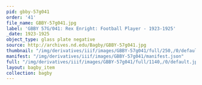 ```yaml
---
pid: gbby-57g041
order: '41'
file_name: GBBY-57g041.jpg
label: 'GBBY 57G/041: Rex Enright: Football Player - 1923-1925'
_date: 1923-1925
object_type: glass plate negative
source: http://archives.nd.edu/Bagby/GBBY-57g041.jpg
thumbnail: "/img/derivatives/iiif/images/GBBY-57g041/full/250,/0/default.jpg"
manifest: "/img/derivatives/iiif/images/GBBY-57g041/manifest.json"
full: "/img/derivatives/iiif/images/GBBY-57g041/full/1140,/0/default.jpg"
layout: bagby_item
collection: bagby
---
```

